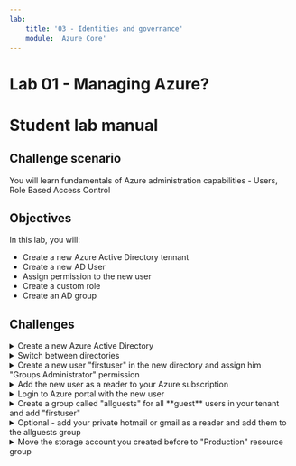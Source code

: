```yaml
---
lab:
    title: '03 - Identities and governance'
    module: 'Azure Core'
---
```


# Lab 01 - Managing Azure?
# Student lab manual

## Challenge scenario

You will learn fundamentals of Azure administration capabilities - Users, Role Based Access Control

## Objectives

In this lab, you will:

+ Create a new Azure Active Directory tennant
+ Create a new AD User
+ Assign permission to the new user
+ Create a custom role
+ Create an AD group



## Challenges



<details>
  <summary>Create a new Azure Active Directory</summary>

#### Task 1: Create a new Azure Active Directory


1. Sign in to the [**Azure portal**](http://portal.azure.com).

1. In the Azure portal, search for and select **Azure Active Directory**:
1. Select **Manage tennants** and clikc Create:
1. Select Azure Active Directory and click Next: Configuration
1. Select a globaly unique name for your domain (note - it cannot be changed later!). The name will be <yourname>.onmicrosoft.com

    ![image](../Images/03_01.png)

</details>

<details>
  <summary>Switch between directories</summary>

#### Switch between directories

1. Click on the wheels icon top right

  ![image](../Images/03_01.png)

</details>





<details>
  <summary>Create a new user "firstuser" in the new directory and assign him "Groups Administrator" permission</summary>

#### Task 2: Create a new user "firstuser" in the new directory and assign him contributor permission

1. In the Azure portal, search for and select **Azure Active Directory**:
1. Make sure the right directory is created
1. Click Users in the left menu, New user, Create new user
1. Type the following values

    |Name|Value|
    |---|---|
    |User principal name| firstuser |
    |Display name| First User |

    ![image](../Images/03_01.png)

1. Click Next: Properties (you can fill optional infor)
1. Click Next: Asignments
1. Add Role and search for "Groups Administrator" and click select
1. Review + Create
1. alternatively, you can add group after the user is created via Assigned roles


    ![image](../Images/03_01.png)

  Note that we cannot add any Azure permission, since the thew Active Directory does not contain any subscriptions

</details>



<details>
  <summary>Add the new user as a reader to your Azure subscription</summary>

### Task 3: Add the new user as a reader to your Azure subscription

1. Switch back to your original directory
1. Go to Subscriptions and choose your subscription
1. In the left menu, and click next

    ![image](../Images/03_01.png)

1. Click select Members and search for firstuser@<yourdomain>.onmicrosoft.com. Dobule click to select
1. Review + Assign



</details>


<details>
  <summary>Login to Azure portal with the new user</summary>

### Task 4: Login to Azure portal with the new user<

1. Open an in private window
1. Navigate to portal.azure.com
1. Login (and change password if needed)
1. Switch directory to the directory with the subscription
1. View the subscription
1. Close the browser

</details>

<details>
  <summary>Create a group called "allguests" for all **guest** users in your tenant and add "firstuser"</summary>

1. In the Azure portal, search for and select **Azure Active Directory**
1. Select Groups, New Group

    ![image](../Images/03_01.png)

1. Select allguests group and select Members in left menu
1. Select Add Members and find firstuser

    ![image](../Images/03_01.png)

</details>

<details>
  <summary>Optional - add your private hotmail or gmail as a reader and add them to the allguests group</summary>



</details>





<details>
  <summary>Move the storage account you created before to "Production" resource group </summary>

1. In the Azure portal, search for and select **Storage accounts**
1. Select your storage account
1. Click Move and Move to another resource group

    ![image](../Images/02_05.png)

1. Select **Production** and click next and observe a failed validation

    ![image](../Images/02_06.png)

</details>


